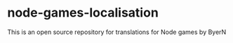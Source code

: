 # node-games-localisation
This is an open source repository for translations for Node games by ByerN
